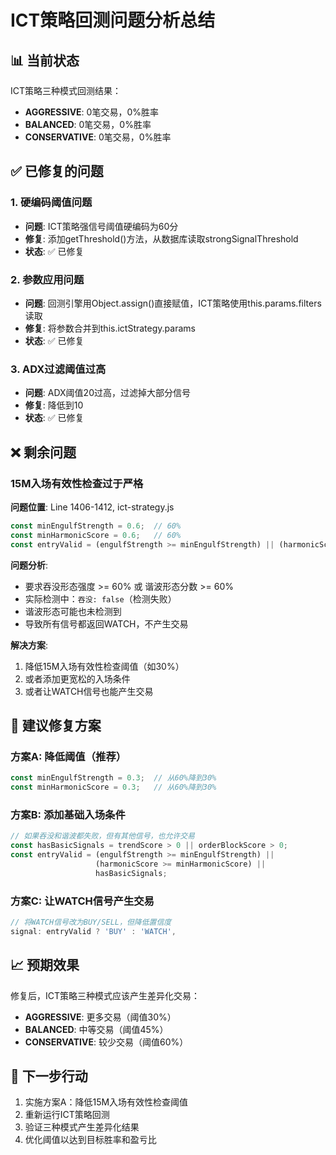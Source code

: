 # ICT策略回测问题分析总结

## 📊 当前状态

ICT策略三种模式回测结果：
- **AGGRESSIVE**: 0笔交易，0%胜率
- **BALANCED**: 0笔交易，0%胜率  
- **CONSERVATIVE**: 0笔交易，0%胜率

## ✅ 已修复的问题

### 1. 硬编码阈值问题
- **问题**: ICT策略强信号阈值硬编码为60分
- **修复**: 添加getThreshold()方法，从数据库读取strongSignalThreshold
- **状态**: ✅ 已修复

### 2. 参数应用问题  
- **问题**: 回测引擎用Object.assign()直接赋值，ICT策略使用this.params.filters读取
- **修复**: 将参数合并到this.ictStrategy.params
- **状态**: ✅ 已修复

### 3. ADX过滤阈值过高
- **问题**: ADX阈值20过高，过滤掉大部分信号
- **修复**: 降低到10
- **状态**: ✅ 已修复

## ❌ 剩余问题

### 15M入场有效性检查过于严格

**问题位置**: Line 1406-1412, ict-strategy.js
```javascript
const minEngulfStrength = 0.6;  // 60%
const minHarmonicScore = 0.6;   // 60%
const entryValid = (engulfStrength >= minEngulfStrength) || (harmonicScore >= minHarmonicScore);
```

**问题分析**:
- 要求吞没形态强度 >= 60% 或 谐波形态分数 >= 60%
- 实际检测中：`吞没: false`（检测失败）
- 谐波形态可能也未检测到
- 导致所有信号都返回WATCH，不产生交易

**解决方案**:
1. 降低15M入场有效性检查阈值（如30%）
2. 或者添加更宽松的入场条件
3. 或者让WATCH信号也能产生交易

## 🎯 建议修复方案

### 方案A: 降低阈值（推荐）
```javascript
const minEngulfStrength = 0.3;  // 从60%降到30%
const minHarmonicScore = 0.3;   // 从60%降到30%
```

### 方案B: 添加基础入场条件
```javascript
// 如果吞没和谐波都失败，但有其他信号，也允许交易
const hasBasicSignals = trendScore > 0 || orderBlockScore > 0;
const entryValid = (engulfStrength >= minEngulfStrength) || 
                   (harmonicScore >= minHarmonicScore) || 
                   hasBasicSignals;
```

### 方案C: 让WATCH信号产生交易
```javascript
// 将WATCH信号改为BUY/SELL，但降低置信度
signal: entryValid ? 'BUY' : 'WATCH',
```

## 📈 预期效果

修复后，ICT策略三种模式应该产生差异化交易：
- **AGGRESSIVE**: 更多交易（阈值30%）
- **BALANCED**: 中等交易（阈值45%）  
- **CONSERVATIVE**: 较少交易（阈值60%）

## 🔧 下一步行动

1. 实施方案A：降低15M入场有效性检查阈值
2. 重新运行ICT策略回测
3. 验证三种模式产生差异化结果
4. 优化阈值以达到目标胜率和盈亏比
